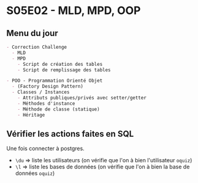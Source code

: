 # S05E02 - MLD, MPD, OOP

## Menu du jour

```md
- Correction Challenge
  - MLD
  - MPD
    - Script de création des tables
    - Script de remplissage des tables 

- POO - Programmation Orienté Objet
  - (Factory Design Pattern)
  - Classes / Instances
    - Attributs publiques/privés avec setter/getter 
    - Méthodes d'instance
    - Méthode de classe (statique)
    - Héritage
```

## Vérifier les actions faites en SQL

Une fois connecter à postgres.

- `\du` => liste les utilisateurs (on vérifie que l'on à bien l'utilisateur `oquiz`)
- `\l` => liste les bases de données (on vérifie que l'on à bien la base de données `oquiz`)
